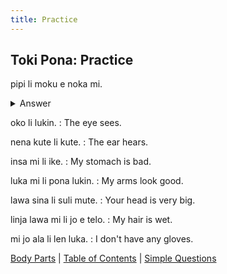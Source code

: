 ```yaml
---
title: Practice
---
```


## Toki Pona: Practice

pipi li moku e noka mi.
<details>
    <summary>Answer</summary>
    The insect bit my foot
</details>

oko li lukin.
: The eye sees.

nena kute li kute.
: The ear hears.

insa mi li ike.
: My stomach is bad.

luka mi li pona lukin.
: My arms look good.

lawa sina li suli mute.
: Your head is very big.

linja lawa mi li jo e telo.
: My hair is wet.

mi jo ala li len luka.
: I don't have any gloves.

[Body Parts](26sijelo.md) | [Table of Contents](toc.md) | [Simple Questions](28SimpleQuestions.md)
